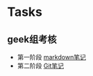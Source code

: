 # Tasks 
## geek组考核
* 第一阶段
[markdown笔记](https://github.com/KAnchor218/geek/blob/main/Markdown%E7%AC%94%E8%AE%B0.md)
* 第二阶段
[Git笔记](https://github.com/KAnchor218/Tasks/commit/298126dfeb0651038663813fd5f5419f162870b7)
